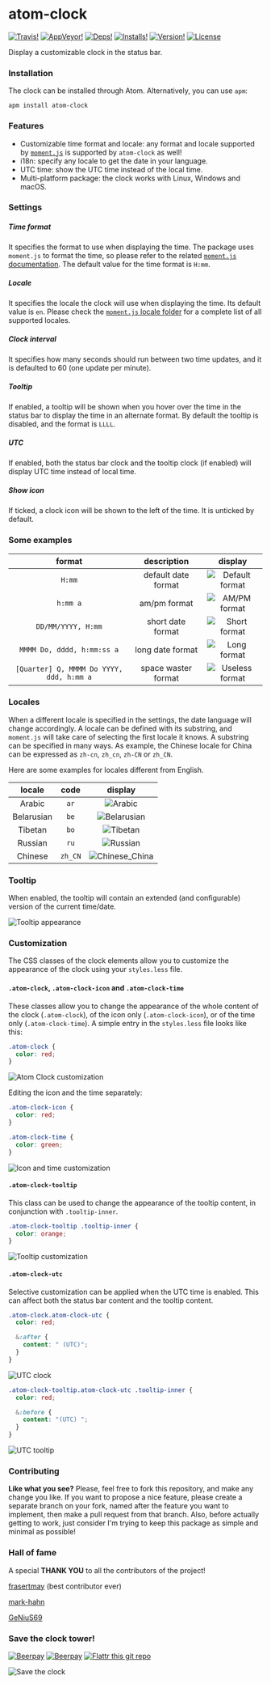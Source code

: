# atom-clock
[![Travis!](https://img.shields.io/travis/b3by/atom-clock.svg?style=flat-square)](https://travis-ci.org/b3by/atom-clock)
[![AppVeyor!](https://img.shields.io/appveyor/ci/b3by/atom-clock.svg?style=flat-square)](https://ci.appveyor.com/project/b3by/atom-clock)
[![Deps!](https://img.shields.io/david/b3by/atom-clock.svg?style=flat-square)](https://david-dm.org/b3by/atom-clock)
[![Installs!](https://img.shields.io/apm/dm/atom-clock.svg?style=flat-square)](https://atom.io/packages/atom-clock)
[![Version!](https://img.shields.io/apm/v/atom-clock.svg?style=flat-square)](https://atom.io/packages/atom-clock)
[![License](https://img.shields.io/apm/l/atom-clock.svg?style=flat-square)](https://github.com/b3by/atom-clock/blob/master/LICENSE.md)

Display a customizable clock in the status bar.

### Installation
The clock can be installed through Atom. Alternatively, you can use `apm`:

`apm install atom-clock`

### Features
* Customizable time format and locale: any format and locale supported by [`moment.js`](http://momentjs.com/) is supported by `atom-clock` as well!
* i18n: specify any locale to get the date in your language.
* UTC time: show the UTC time instead of the local time.
* Multi-platform package: the clock works with Linux, Windows and macOS.

### Settings

##### Time format
It specifies the format to use when displaying the time. The package uses `moment.js` to format the time, so please refer to the related [`moment.js` documentation](http://momentjs.com/docs/#/displaying/format/). The default value for the time format is `H:mm`.

##### Locale
It specifies the locale the clock will use when displaying the time. Its default value is `en`. Please check the [`moment.js` locale folder](https://github.com/moment/moment/tree/master/locale) for a complete list of all supported locales.

##### Clock interval
It specifies how many seconds should run between two time updates, and it is defaulted to 60 (one update per minute).

##### Tooltip
If enabled, a tooltip will be shown when you hover over the time in the status bar to display the time in an alternate format. By default the tooltip is disabled, and the format is `LLLL`.

##### UTC
If enabled, both the status bar clock and the tooltip clock (if enabled) will display UTC time instead of local time.

##### Show icon
If ticked, a clock icon will be shown to the left of the time. It is unticked by default.

### Some examples

|format|description|display|
|:----:|:---------:|:-----:|
|`H:mm`|default date format|![Default format](https://raw.githubusercontent.com/b3by/atom-clock/master/images/default.png?raw=true)|
|`h:mm a`|am/pm format|![AM/PM format](https://raw.githubusercontent.com/b3by/atom-clock/master/images/ampm.png?raw=true)|
|`DD/MM/YYYY, H:mm`|short date format|![Short format](https://raw.githubusercontent.com/b3by/atom-clock/master/images/short.png?raw=true)|
|`MMMM Do, dddd, h:mm:ss a`|long date format|![Long format](https://raw.githubusercontent.com/b3by/atom-clock/master/images/long.png?raw=true)|
|`[Quarter] Q, MMMM Do YYYY, ddd, h:mm a`|space waster format|![Useless format](https://raw.githubusercontent.com/b3by/atom-clock/master/images/useless.png?raw=true)|

### Locales
When a different locale is specified in the settings, the date language will change accordingly. A locale can be defined with its substring, and `moment.js` will take care of selecting the first locale it knows. A substring can be specified in many ways. As example, the Chinese locale for China can be expressed as `zh-cn`, `zh_cn`, `zh-CN` or `zh_CN`.

Here are some examples for locales different from English.

| locale | code | display |
|:--------:|:------:|:---------:|
|Arabic|`ar`|![Arabic](https://raw.githubusercontent.com/b3by/atom-clock/master/images/locale_arabic.png?raw=true)|
|Belarusian|`be`|![Belarusian](https://raw.githubusercontent.com/b3by/atom-clock/master/images/locale_belarusian.png?raw=true)|
|Tibetan|`bo`|![Tibetan](https://raw.githubusercontent.com/b3by/atom-clock/master/images/locale_tibetan.png?raw=true)|
|Russian|`ru`|![Russian](https://raw.githubusercontent.com/b3by/atom-clock/master/images/locale_russian.png?raw=true)|
|Chinese|`zh_CN`|![Chinese_China](https://raw.githubusercontent.com/b3by/atom-clock/master/images/locale_chinese_china.png?raw=true)|

### Tooltip
When enabled, the tooltip will contain an extended (and configurable) version of
the current time/date.

![Tooltip appearance](https://raw.githubusercontent.com/b3by/atom-clock/master/images/tooltip.png)

### Customization
The CSS classes of the clock elements allow you to customize the appearance of
the clock using your `styles.less` file.

#### `.atom-clock`, `.atom-clock-icon` and `.atom-clock-time`
These classes allow you to change the appearance of the whole content of the
clock (`.atom-clock`), of the icon only (`.atom-clock-icon`), or of the time
only (`.atom-clock-time`). A simple entry in the `styles.less` file looks like
this:

```scss
.atom-clock {
  color: red;
}
```

![Atom Clock customization](https://raw.githubusercontent.com/b3by/atom-clock/master/images/basicAtomClock.gif)

Editing the icon and the time separately:

```scss
.atom-clock-icon {
  color: red;
}

.atom-clock-time {
  color: green;
}
```

![Icon and time customization](https://raw.githubusercontent.com/b3by/atom-clock/master/images/iconAndTime.gif)

#### `.atom-clock-tooltip`
This class can be used to change the appearance of the tooltip content, in
conjunction with `.tooltip-inner`.

```scss
.atom-clock-tooltip .tooltip-inner {
  color: orange;
}
```

![Tooltip customization](https://raw.githubusercontent.com/b3by/atom-clock/master/images/basicTooltip.gif)

#### `.atom-clock-utc`
Selective customization can be applied when the UTC time is enabled. This can
affect both the status bar content and the tooltip content.

```scss
.atom-clock.atom-clock-utc {
  color: red;

  &:after {
    content: " (UTC)";
  }
}
```

![UTC clock](https://raw.githubusercontent.com/b3by/atom-clock/master/images/utcClock.gif)

```scss
.atom-clock-tooltip.atom-clock-utc .tooltip-inner {
  color: red;

  &:before {
    content: "(UTC) ";
  }
}
```

![UTC tooltip](https://raw.githubusercontent.com/b3by/atom-clock/master/images/utcTooltip.gif)

### Contributing
**Like what you see?** Please, feel free to fork this repository, and make any change you like. If you
want to propose a nice feature, please create a separate branch on your fork,
named after the feature you want to implement, then make a pull request from that
branch. Also, before actually getting to work, just consider I'm trying to keep
this package as simple and minimal as possible!

### Hall of fame
A special **THANK YOU** to all the contributors of the project!

[frasertmay](https://github.com/frasertmay) (best contributor ever)

[mark-hahn](https://github.com/mark-hahn)

[GeNiuS69](https://github.com/GeNiuS69)

### Save the clock tower!
[![Beerpay](https://beerpay.io/b3by/atom-clock/badge.svg?style=flat-square)](https://beerpay.io/b3by/atom-clock)
[![Beerpay](https://beerpay.io/b3by/atom-clock/make-wish.svg?style=flat-square)](https://beerpay.io/b3by/atom-clock?focus=wish)
[![Flattr this git repo](http://api.flattr.com/button/flattr-badge-large.png)](https://flattr.com/submit/auto?user_id=b3by&url=https://github.com/b3by/atom-clock&title=atom-clock&language=&tags=github&category=software)

![Save the clock](https://raw.githubusercontent.com/b3by/atom-clock/master/images/savetheclock.jpg?raw=true)
